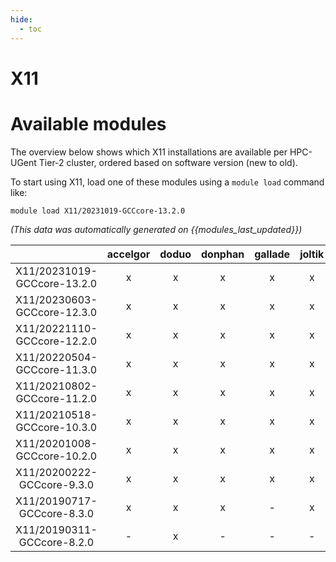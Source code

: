 ```yaml
---
hide:
  - toc
---
```


X11
===

# Available modules


The overview below shows which X11 installations are available per HPC-UGent Tier-2 cluster, ordered based on software version (new to old).

To start using X11, load one of these modules using a `module load` command like:

```shell
module load X11/20231019-GCCcore-13.2.0
```

*(This data was automatically generated on {{modules_last_updated}})*  

| |accelgor|doduo|donphan|gallade|joltik|shinx|skitty|
| :---: | :---: | :---: | :---: | :---: | :---: | :---: | :---: |
|X11/20231019-GCCcore-13.2.0|x|x|x|x|x|x|x|
|X11/20230603-GCCcore-12.3.0|x|x|x|x|x|x|x|
|X11/20221110-GCCcore-12.2.0|x|x|x|x|x|x|-|
|X11/20220504-GCCcore-11.3.0|x|x|x|x|x|x|-|
|X11/20210802-GCCcore-11.2.0|x|x|x|x|x|-|-|
|X11/20210518-GCCcore-10.3.0|x|x|x|x|x|-|-|
|X11/20201008-GCCcore-10.2.0|x|x|x|x|x|-|-|
|X11/20200222-GCCcore-9.3.0|x|x|x|x|x|-|-|
|X11/20190717-GCCcore-8.3.0|x|x|x|-|x|-|-|
|X11/20190311-GCCcore-8.2.0|-|x|-|-|-|-|-|
